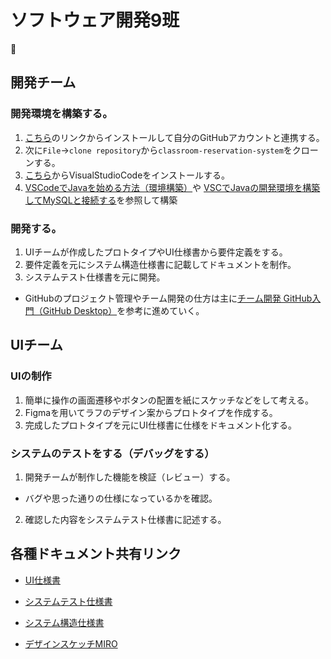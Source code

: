 # ソフトウェア開発9班
🐣
## 開発チーム
### 開発環境を構築する。
1. [こちら](<https://desktop.github.com/>)のリンクからインストールして自分のGitHubアカウントと連携する。
2. 次に`File`→`clone repository`から`classroom-reservation-system`をクローンする。
3. [こちら](<https://code.visualstudio.com/download>)からVisualStudioCodeをインストールする。
4. [VSCodeでJavaを始める方法（環境構築）](<https://teramaguro.hatenablog.com/entry/2021/12/28/042743>)や
[VSCでJavaの開発環境を構築してMySQLと接続する](<https://zenn.dev/iput_app/articles/53a75ff375d80c>)を参照して構築

### 開発する。
1. UIチームが作成したプロトタイプやUI仕様書から要件定義をする。
2. 要件定義を元にシステム構造仕様書に記載してドキュメントを制作。
3. システムテスト仕様書を元に開発。
  - GitHubのプロジェクト管理やチーム開発の仕方は主に[チーム開発 GitHub入門（GitHub Desktop）](<https://zenn.dev/iput_app/articles/841f47a0cf104a>)を参考に進めていく。


## UIチーム
### UIの制作
1. 簡単に操作の画面遷移やボタンの配置を紙にスケッチなどをして考える。
2. Figmaを用いてラフのデザイン案からプロトタイプを作成する。
3. 完成したプロトタイプを元にUI仕様書に仕様をドキュメント化する。

### システムのテストをする（デバッグをする）
1. 開発チームが制作した機能を検証（レビュー）する。
 - バグや思った通りの仕様になっているかを確認。
2. 確認した内容をシステムテスト仕様書に記述する。

## 各種ドキュメント共有リンク
- [UI仕様書](<https://nkzacjp-my.sharepoint.com/:w:/g/personal/tk220403_tks_iput_ac_jp/Ec4NwxzFdHFAsoy7MWKbUlwBb3XailfUp4QJaofdw76ayw?e=aIcnYN>)

- [システムテスト仕様書](<https://nkzacjp-my.sharepoint.com/:w:/g/personal/tk220403_tks_iput_ac_jp/ETHD8CC6nIdAgHFGn8oxIPYBcHCem_Su5ync9A18whKiwg?e=NcJbcp>)

- [システム構造仕様書](<https://nkzacjp-my.sharepoint.com/:w:/g/personal/tk220403_tks_iput_ac_jp/EbKiQ89kJcNHhF285RlOpbMBX31gK6HkhTSxIqDytJhIRA?e=WS07Dn>)

- [デザインスケッチMIRO](<https://miro.com/ja/>)

